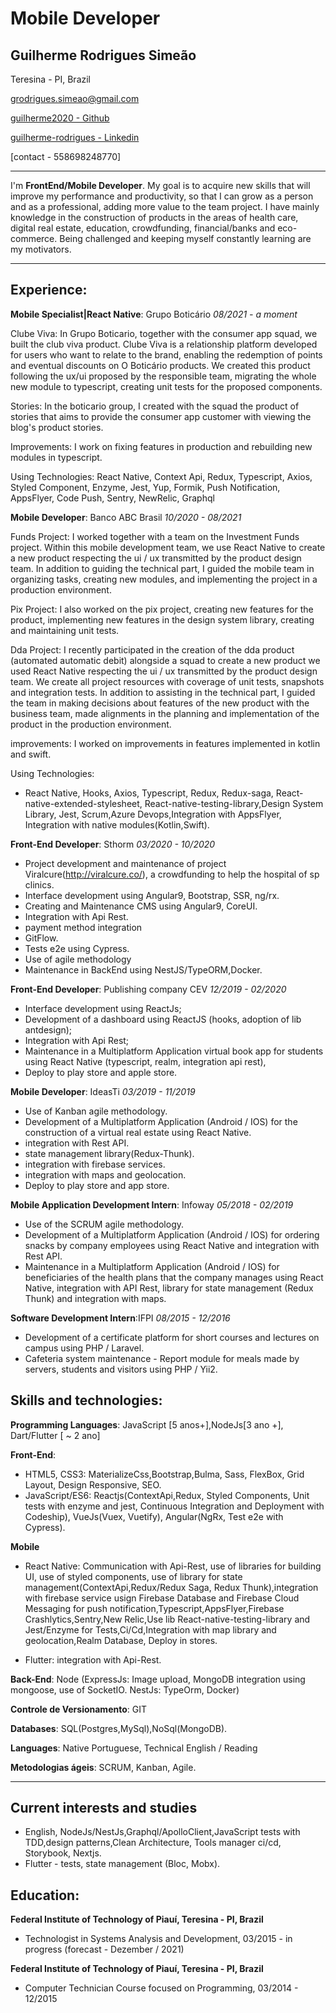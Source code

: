 # Mobile Developer

## Guilherme Rodrigues Simeão

Teresina - PI, Brazil

[ grodrigues.simeao@gmail.com](mailto:grodrigues.simeao@gmail.com)

[ guilherme2020 - Github](https://github.com/Guilherme2020)

[guilherme-rodrigues - Linkedin](https://www.linkedin.com/in/guilherme-rodrigues-1b9ab0109/)

[contact - 558698248770]

---

I'm **FrontEnd/Mobile Developer**. My goal is to acquire new skills that will improve my performance and productivity, so that I can grow as a person and as a professional, adding more value to the team project. I have mainly knowledge in the construction of products in the areas of health care, digital real estate, education, crowdfunding, financial/banks and eco-commerce. Being challenged and keeping myself constantly learning are my motivators.

---

## Experience:

**Mobile Specialist|React Native**: Grupo Boticário _08/2021 - a moment_

Clube Viva: In Grupo Boticario, together with the consumer app squad, we built the club viva product. Clube Viva is a relationship platform developed for users who want to relate to the brand, enabling the redemption of points and eventual discounts on O Boticário products. We created this product following the ux/ui proposed by the responsible team, migrating the whole new module to typescript, creating unit tests for the proposed components.

Stories: In the boticario group, I created with the squad the product of stories that aims to provide the consumer app customer with viewing the blog's product stories.

Improvements: I work on fixing features in production and rebuilding new modules in typescript.

Using Technologies:
React Native, Context Api, Redux, Typescript, Axios, Styled Component, Enzyme, Jest, Yup, Formik, Push Notification, AppsFlyer, Code Push, Sentry, NewRelic, Graphql

**Mobile Developer**: Banco ABC Brasil _10/2020 - 08/2021_

Funds Project: I worked together with a team on the Investment Funds project. Within this mobile development team, we use React Native to create a new product respecting the ui / ux transmitted by the product design team. In addition to guiding the technical part, I guided the mobile team in organizing tasks, creating new modules, and implementing the project in a production environment.

Pix Project: I also worked on the pix project, creating new features for the product, implementing new features in the design system library, creating and maintaining unit tests.

Dda Project: I recently participated in the creation of the dda product (automated automatic debit) alongside a squad to create a new product we used React Native respecting the ui / ux transmitted by the product design team. We create all project resources with coverage of unit tests, snapshots and integration tests. In addition to assisting in the technical part, I guided the team in making decisions about features of the new product with the business team, made alignments in the planning and implementation of the product in the production environment.

improvements: I worked on improvements in features implemented in kotlin and swift.

Using Technologies:
- React Native, Hooks, Axios, Typescript, Redux, Redux-saga, React-native-extended-stylesheet, React-native-testing-library,Design System Library, Jest, Scrum,Azure Devops,Integration with AppsFlyer, Integration with native modules(Kotlin,Swift).

**Front-End Developer**: Sthorm _03/2020 - 10/2020_

- Project development and maintenance of project Viralcure(http://viralcure.co/), a crowdfunding to help the hospital of sp clinics.
- Interface development using Angular9, Bootstrap, SSR, ng/rx.
- Creating and Maintenance CMS using Angular9, CoreUI.
- Integration with Api Rest.
- payment method integration
- GitFlow.
- Tests e2e using Cypress.
- Use of agile methodology
- Maintenance in BackEnd using NestJS/TypeORM,Docker.

**Front-End Developer**: Publishing company CEV _12/2019 - 02/2020_

- Interface development using ReactJs;
- Development of a dashboard using ReactJS (hooks, adoption of lib antdesign);
- Integration with Api Rest;
- Maintenance in a Multiplatform Application virtual book app for students using React Native (typescript, realm, integration api rest),
- Deploy to play store and apple store.


**Mobile Developer**: IdeasTi _03/2019 - 11/2019_

- Use of Kanban agile methodology.
- Development of a Multiplatform Application (Android / IOS) for the construction of a virtual real estate using React Native.
- integration with Rest API.
- state management library(Redux-Thunk).
- integration with firebase services.
- integration with maps and geolocation.
- Deploy to play store and app store.

**Mobile Application Development Intern**: Infoway _05/2018 - 02/2019_

- Use of the SCRUM agile methodology.
- Development of a Multiplatform Application (Android / IOS) for ordering snacks by company employees using React Native and integration with Rest API.
- Maintenance in a Multiplatform Application (Android / IOS) for beneficiaries of the health plans that the company manages using React Native, integration with API Rest, library for state management (Redux Thunk) and integration with maps.

**Software Development Intern**:IFPI _08/2015 - 12/2016_

- Development of a certificate platform for short courses and lectures on campus using PHP / Laravel.
- Cafeteria system maintenance - Report module for meals made by servers, students and visitors using PHP / Yii2.

## Skills and technologies:

**Programming Languages**: JavaScript [5 anos+],NodeJs[3 ano +], Dart/Flutter [ ~ 2 ano]

**Front-End**:

- HTML5, CSS3: MaterializeCss,Bootstrap,Bulma, Sass, FlexBox, Grid Layout, Design Responsive, SEO.
- JavaScript/ES6: Reactjs(ContextApi,Redux, Styled Components, Unit tests with enzyme and jest, Continuous Integration and Deployment with Codeship), 
VueJs(Vuex, Vuetify), Angular(NgRx, Test e2e with Cypress).

**Mobile**

- React Native: Communication with Api-Rest, use of libraries for building UI, use of styled components, use of library for state management(ContextApi,Redux/Redux Saga, Redux Thunk),integration with firebase service usign Firebase Database and Firebase Cloud Messaging for push notification,Typescript,AppsFlyer,Firebase Crashlytics,Sentry,New Relic,Use lib React-native-testing-library and Jest/Enzyme for Tests,Ci/Cd,Integration with map library and geolocation,Realm Database, Deploy in stores.

- Flutter: integration with Api-Rest.

**Back-End**: Node (ExpressJs: Image upload, MongoDB integration using mongoose, use of SocketIO. NestJs: TypeOrm, Docker)

**Controle de Versionamento**: GIT

**Databases**: SQL(Postgres,MySql),NoSql(MongoDB).

**Languages**: Native Portuguese, Technical English / Reading

**Metodologias ágeis**: SCRUM, Kanban, Agile.

---

## Current interests and studies

- English, NodeJs/NestJs,Graphql/ApolloClient,JavaScript tests with TDD,design patterns,Clean Architecture, Tools manager ci/cd, Storybook, Nextjs.
- Flutter - tests, state management (Bloc, Mobx).

## Education:

**Federal Institute of Technology of Piauí, Teresina - PI, Brazil**

- Technologist in Systems Analysis and Development, 03/2015 - in progress (forecast - Dezember / 2021)

**Federal Institute of Technology of Piauí, Teresina - PI, Brazil**

- Computer Technician Course focused on Programming, 03/2014 - 12/2015
